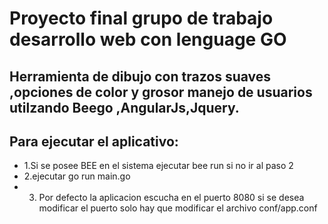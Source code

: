 Proyecto final grupo de trabajo desarrollo web con lenguage GO
===============================================================
Herramienta de dibujo con trazos suaves ,opciones de color y grosor manejo de usuarios utilzando Beego ,AngularJs,Jquery.
-------------------------------------------------------------------------------------------------------
Para ejecutar el aplicativo:
------------------------------------------------------------
+ 1.Si se posee BEE en el sistema ejecutar bee run si no ir al paso 2
+ 2.ejecutar go run main.go
+ 3. Por defecto la aplicacion escucha en el puerto 8080 si se desea modificar el puerto solo hay que modificar el archivo conf/app.conf
